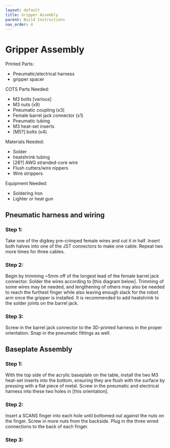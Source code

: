 ```yaml
---
layout: default
title: Gripper Assembly
parent: Build Instructions
nav_order: 4
--- 
```


# Gripper Assembly

Printed Parts:
- Pneumatic/electrical harness
- gripper spacer

COTS Parts Needed:
- M3 bolts [various]
- M3 nuts (x9)
- Pneumatic coupling (x3)
- Female barrel jack connector (x1)
- Pneumatic tubing
- M3 heat-set inserts
- [M5?] bolts (x4)

Materials Needed:
- Solder
- heatshrink tubing
- [28?] AWG stranded-core wire
- Flush cutters/wire nippers
- Wire strippers

Equipment Needed:
- Soldering Iron
- Lighter or heat gun

## Pneumatic harness and wiring

### Step 1:

Take one of the digikey pre-crimped female wires and cut it in half. Insert both halves into one of the JST connectors to make one cable. Repeat two more times for three cables.

### Step 2:

Begin by trimming ~5mm off of the longest lead of the female barrel jack connector. Solder the wires according to [this diagram below]. Trimming of some wires may be needed, and lengthening of others may also be needed to reach the furthest finger while also leaving enough slack for the robot arm once the gripper is installed. It is recommended to add heatshrink to the solder joints on the barrel jack. 

### Step 3:

Screw in the barrel jack connector to the 3D-printed harness in the proper orientation. Snap in the pneumatic fittings as well.

## Baseplate Assembly

### Step 1:

With the top side of the acrylic baseplate on the table, install the two M3 heat-set inserts into the bottom, ensuring they are flush with the surface by pressing with a flat piece of metal. Screw in the pneumatic and electrical harness into these two holes in [this orientation].

### Step 2:

Insert a SCANS finger into each hole until bottomed out against the nuts on the finger. Screw in more nuts from the backside. Plug in the three wired connections to the back of each finger.

### Step 3:


